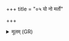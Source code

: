 +++
title = "०५ यो नो मर्तो"

+++
<details><summary>मूलम् (GR)</summary>

+++(PSK 20.31.5)+++यो नो मर्तो मरुतो दुर्हणायुस्  
तिरश् चित्तानि वसवो जिघांसात् ।  
तस्मिन् तान् पाशान् प्रति मुञ्चता यूयं  
तपिष्ठेन तपसा हन्तना तम् ॥
</details>